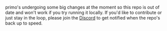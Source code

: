 primo's undergoing some big changes at the moment so this repo is out of date and won't work if you try running it locally. If you'd like to contribute or just stay in the loop, please join the [Discord](https://discord.com/invite/UeNeTk6cF3) to get notified when the repo's back up to speed.
